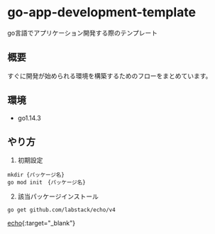 # go-app-development-template
go言語でアプリケーション開発する際のテンプレート

## 概要
すぐに開発が始められる環境を構築するためのフローをまとめています。

## 環境
- go1.14.3

## やり方

1. 初期設定
```
mkdir {パッケージ名}
go mod init　{パッケージ名}
```

2. 該当パッケージインストール
```
go get github.com/labstack/echo/v4
```
[echo](https://echo.labstack.com/guide/){:target="_blank"}
